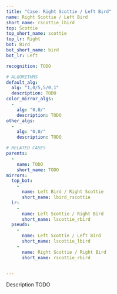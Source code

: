 ```yaml
---
title: "Case: Right Scottie / Left Bird"
name: Right Scottie / Left Bird
short_name: rscottie_lbird
top: Scottie
top_short_name: scottie
top_lr: Right
bot: Bird
bot_short_name: bird
bot_lr: Left

recognition: TODO

# ALGORITHMS
default_alg:
  alg: "1,0/5,5/0,1"
  description: TODO
color_mirror_algs:
  -
    alg: "0,0/"
    description: TODO
other_algs:
  -
    alg: "0,0/"
    description: TODO

# RELATED CASES
parents:
  -
    name: TODO
    short_name: TODO
mirrors:
  top_bot:
    -
      name: Left Bird / Right Scottie
      short_name: lbird_rscottie
  lr:
    -
      name: Left Scottie / Right Bird
      short_name: lscottie_rbird
  pseudo:
    -
      name: Left Scottie / Left Bird
      short_name: lscottie_lbird
    -
      name: Right Scottie / Right Bird
      short_name: rscottie_rbird


---
```


Description TODO

